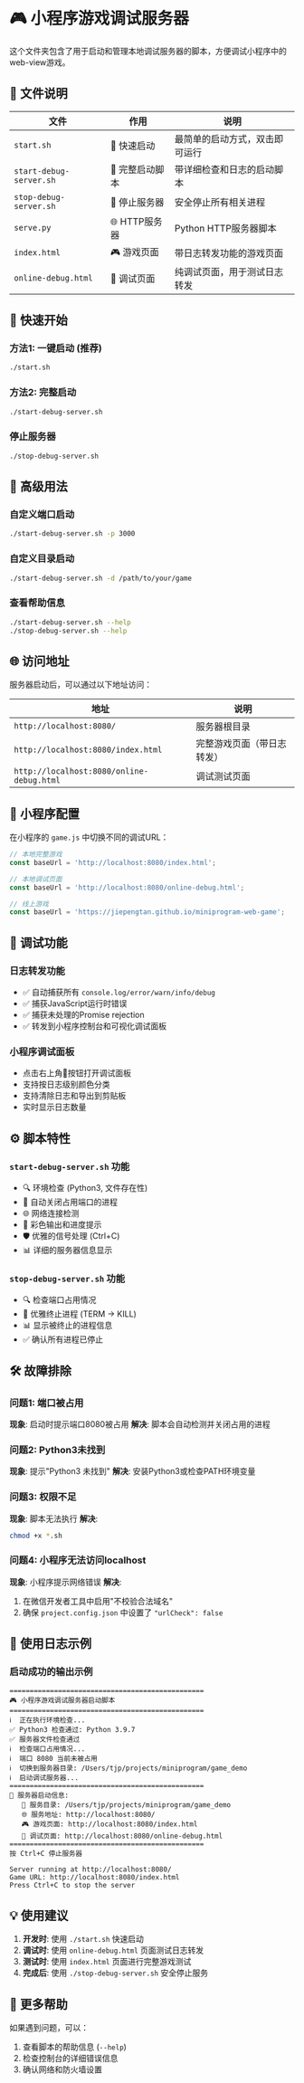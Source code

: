 # 🎮 小程序游戏调试服务器

这个文件夹包含了用于启动和管理本地调试服务器的脚本，方便调试小程序中的web-view游戏。

## 📁 文件说明

| 文件 | 作用 | 说明 |
|------|------|------|
| `start.sh` | 🚀 快速启动 | 最简单的启动方式，双击即可运行 |
| `start-debug-server.sh` | 🔧 完整启动脚本 | 带详细检查和日志的启动脚本 |
| `stop-debug-server.sh` | 🛑 停止服务器 | 安全停止所有相关进程 |
| `serve.py` | 🌐 HTTP服务器 | Python HTTP服务器脚本 |
| `index.html` | 🎮 游戏页面 | 带日志转发功能的游戏页面 |
| `online-debug.html` | 🐛 调试页面 | 纯调试页面，用于测试日志转发 |

## 🚀 快速开始

### 方法1: 一键启动 (推荐)
```bash
./start.sh
```

### 方法2: 完整启动
```bash
./start-debug-server.sh
```

### 停止服务器
```bash
./stop-debug-server.sh
```

## 🔧 高级用法

### 自定义端口启动
```bash
./start-debug-server.sh -p 3000
```

### 自定义目录启动
```bash
./start-debug-server.sh -d /path/to/your/game
```

### 查看帮助信息
```bash
./start-debug-server.sh --help
./stop-debug-server.sh --help
```

## 🌐 访问地址

服务器启动后，可以通过以下地址访问：

| 地址 | 说明 |
|------|------|
| `http://localhost:8080/` | 服务器根目录 |
| `http://localhost:8080/index.html` | 完整游戏页面（带日志转发） |
| `http://localhost:8080/online-debug.html` | 调试测试页面 |

## 📱 小程序配置

在小程序的 `game.js` 中切换不同的调试URL：

```javascript
// 本地完整游戏
const baseUrl = 'http://localhost:8080/index.html';

// 本地调试页面  
const baseUrl = 'http://localhost:8080/online-debug.html';

// 线上游戏
const baseUrl = 'https://jiepengtan.github.io/miniprogram-web-game';
```

## 🐛 调试功能

### 日志转发功能
- ✅ 自动捕获所有 `console.log/error/warn/info/debug`
- ✅ 捕获JavaScript运行时错误
- ✅ 捕获未处理的Promise rejection
- ✅ 转发到小程序控制台和可视化调试面板

### 小程序调试面板
- 点击右上角🐛按钮打开调试面板
- 支持按日志级别颜色分类
- 支持清除日志和导出到剪贴板
- 实时显示日志数量

## ⚙️ 脚本特性

### `start-debug-server.sh` 功能
- 🔍 环境检查 (Python3, 文件存在性)
- 🔄 自动关闭占用端口的进程
- 🌐 网络连接检测
- 🎨 彩色输出和进度提示
- 🛡️ 优雅的信号处理 (Ctrl+C)
- 📊 详细的服务器信息显示

### `stop-debug-server.sh` 功能
- 🔍 检查端口占用情况
- 🔄 优雅终止进程 (TERM -> KILL)
- 📊 显示被终止的进程信息
- ✅ 确认所有进程已停止

## 🛠️ 故障排除

### 问题1: 端口被占用
**现象**: 启动时提示端口8080被占用
**解决**: 脚本会自动检测并关闭占用的进程

### 问题2: Python3未找到
**现象**: 提示"Python3 未找到"
**解决**: 安装Python3或检查PATH环境变量

### 问题3: 权限不足
**现象**: 脚本无法执行
**解决**: 
```bash
chmod +x *.sh
```

### 问题4: 小程序无法访问localhost
**现象**: 小程序提示网络错误
**解决**: 
1. 在微信开发者工具中启用"不校验合法域名"
2. 确保 `project.config.json` 中设置了 `"urlCheck": false`

## 📝 使用日志示例

### 启动成功的输出示例
```
================================================
🎮 小程序游戏调试服务器启动脚本
================================================
ℹ️  正在执行环境检查...
✅ Python3 检查通过: Python 3.9.7
✅ 服务器文件检查通过
ℹ️  检查端口占用情况...
ℹ️  端口 8080 当前未被占用
ℹ️  切换到服务器目录: /Users/tjp/projects/miniprogram/game_demo
ℹ️  启动调试服务器...
================================================
🚀 服务器启动信息:
   📁 服务目录: /Users/tjp/projects/miniprogram/game_demo
   🌐 服务地址: http://localhost:8080/
   🎮 游戏页面: http://localhost:8080/index.html
   🐛 调试页面: http://localhost:8080/online-debug.html
================================================
按 Ctrl+C 停止服务器

Server running at http://localhost:8080/
Game URL: http://localhost:8080/index.html
Press Ctrl+C to stop the server
```

## 💡 使用建议

1. **开发时**: 使用 `./start.sh` 快速启动
2. **调试时**: 使用 `online-debug.html` 页面测试日志转发
3. **测试时**: 使用 `index.html` 页面进行完整游戏测试
4. **完成后**: 使用 `./stop-debug-server.sh` 安全停止服务

## 🤝 更多帮助

如果遇到问题，可以：
1. 查看脚本的帮助信息 (`--help`)
2. 检查控制台的详细错误信息
3. 确认网络和防火墙设置 